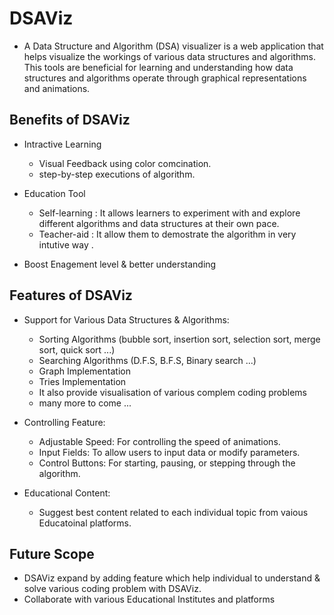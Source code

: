 # DSAViz 
*  A Data Structure and Algorithm (DSA) visualizer is a web application that helps visualize the workings of various data structures and algorithms.
  This tools are beneficial for learning and understanding how data structures and algorithms operate through graphical representations and animations.

## Benefits of DSAViz
* Intractive Learning
  - Visual Feedback using color comcination.
  - step-by-step executions of algorithm.
    
* Education Tool
  - Self-learning : It allows learners to experiment with and explore different algorithms and data structures at their own pace.
  - Teacher-aid : It allow them to demostrate the algorithm in very intutive way .
    
* Boost Enagement level & better understanding

## Features of DSAViz
* Support for Various Data Structures & Algorithms:
  - Sorting Algorithms (bubble sort, insertion sort, selection sort, merge sort, quick sort ...)
  - Searching Algorithms (D.F.S, B.F.S, Binary search ...)
  - Graph Implementation
  - Tries Implementation
  - It also provide visualisation of various complem coding problems
  - many more to come ...

* Controlling Feature:
  - Adjustable Speed: For controlling the speed of animations.
  - Input Fields: To allow users to input data or modify parameters.
  - Control Buttons: For starting, pausing, or stepping through the algorithm.

* Educational Content:
  - Suggest best content related to each individual topic from vaious Educatoinal platforms.

## Future Scope
* DSAViz expand by adding feature which help individual to understand & solve various coding problem with DSAViz.
* Collaborate with various Educational Institutes and platforms
